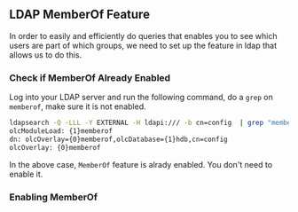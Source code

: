 ## LDAP MemberOf Feature
In order to easily and efficiently do queries that enables you to see which users are part of which groups, we need to set up the feature in ldap that allows us to do this.

### Check if MemberOf Already Enabled
Log into your LDAP server and run the following command, do a `grep` on `memberof`, make sure it is not enabled.
```bash
ldapsearch -Q -LLL -Y EXTERNAL -H ldapi:/// -b cn=config  | grep "memberof"
olcModuleLoad: {1}memberof
dn: olcOverlay={0}memberof,olcDatabase={1}hdb,cn=config
olcOverlay: {0}memberof
```
In the above case, `MemberOf` feature is alrady enabled. You don't need to enable it.

### Enabling MemberOf
